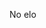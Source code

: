 <html lang="en">
<head>
	<title>Snavi's page</title>
    <meta property="og:title" content="Snahi super tuper website"/>
    <meta property="og:image" content="http://static01.nyt.com/images/2015/02/19/arts/international/19iht-btnumbers19A/19iht-btnumbers19A-facebookJumbo-v2.jpg"/>
</head>
<body>
	<p>No elo</p>
</body>
</html>
